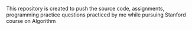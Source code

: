 This repository is created to push the source code, assignments, programming practice questions practiced by me while pursuing Stanford course on Algorithm
